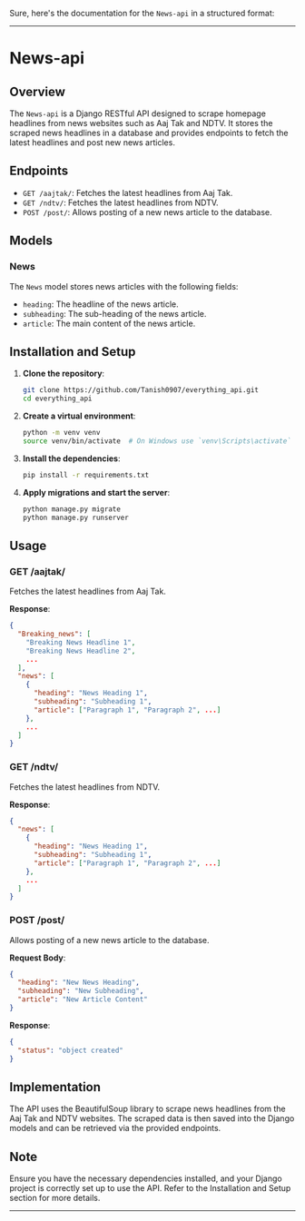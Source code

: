 Sure, here's the documentation for the `News-api` in a structured format:

---

# News-api

## Overview
The `News-api` is a Django RESTful API designed to scrape homepage headlines from news websites such as Aaj Tak and NDTV. It stores the scraped news headlines in a database and provides endpoints to fetch the latest headlines and post new news articles.

## Endpoints
- `GET /aajtak/`: Fetches the latest headlines from Aaj Tak.
- `GET /ndtv/`: Fetches the latest headlines from NDTV.
- `POST /post/`: Allows posting of a new news article to the database.

## Models
### News
The `News` model stores news articles with the following fields:
- `heading`: The headline of the news article.
- `subheading`: The sub-heading of the news article.
- `article`: The main content of the news article.

## Installation and Setup
1. **Clone the repository**:
    ```bash
    git clone https://github.com/Tanish0907/everything_api.git
    cd everything_api
    ```

2. **Create a virtual environment**:
    ```bash
    python -m venv venv
    source venv/bin/activate  # On Windows use `venv\Scripts\activate`
    ```

3. **Install the dependencies**:
    ```bash
    pip install -r requirements.txt
    ```

4. **Apply migrations and start the server**:
    ```bash
    python manage.py migrate
    python manage.py runserver
    ```

## Usage

### GET /aajtak/
Fetches the latest headlines from Aaj Tak.

**Response**:
```json
{
  "Breaking_news": [
    "Breaking News Headline 1",
    "Breaking News Headline 2",
    ...
  ],
  "news": [
    {
      "heading": "News Heading 1",
      "subheading": "Subheading 1",
      "article": ["Paragraph 1", "Paragraph 2", ...]
    },
    ...
  ]
}
```

### GET /ndtv/
Fetches the latest headlines from NDTV.

**Response**:
```json
{
  "news": [
    {
      "heading": "News Heading 1",
      "subheading": "Subheading 1",
      "article": ["Paragraph 1", "Paragraph 2", ...]
    },
    ...
  ]
}
```

### POST /post/
Allows posting of a new news article to the database.

**Request Body**:
```json
{
  "heading": "New News Heading",
  "subheading": "New Subheading",
  "article": "New Article Content"
}
```

**Response**:
```json
{
  "status": "object created"
}
```

## Implementation
The API uses the BeautifulSoup library to scrape news headlines from the Aaj Tak and NDTV websites. The scraped data is then saved into the Django models and can be retrieved via the provided endpoints.

## Note
Ensure you have the necessary dependencies installed, and your Django project is correctly set up to use the API. Refer to the Installation and Setup section for more details.

---
